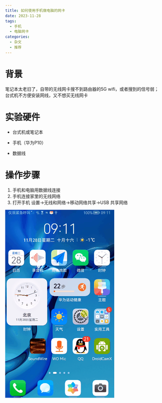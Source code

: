 ```yaml
---
title: 如何使用手机做电脑的网卡
date: 2023-11-28
tags:
  - 手机
  - 电脑网卡
categories:
  - 杂文
  - 推荐
---
```


>
>
>

# 背景

笔记本太老旧了，自带的无线网卡搜不到路由器的5G wifi，或者搜到的信号弱；台式机不方便安装网线，又不想买无线网卡

# 实验硬件

- 台式机或笔记本
- 手机（华为P10）

- 数据线

# 操作步骤

1. 手机和电脑用数据线连接
2. 手机连接家里的无线网络
3. 打开手机 设置->无线和网络->移动网络共享->USB 共享网络

![](https://github.com/hfshaobing/picx-images-hosting/raw/master/20231128/%E6%89%8B%E6%9C%BA%E5%85%B1%E4%BA%AB%E7%BD%91%E7%BB%9C.6gtgwr1u8zg0.gif)
